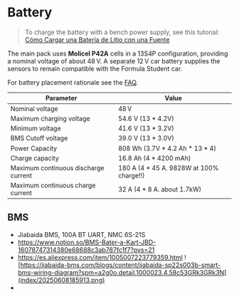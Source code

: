 # Battery

> To charge the battery with a bench power supply, see this tutorial: [Cómo Cargar una Batería de Litio con una Fuente](https://youtu.be/g1jsSbjsiTo?si=uZ7mVjXA2c-43zzz)

The main pack uses **Molicel P42A** cells in a 13S4P configuration, providing a nominal voltage of about 48 V. A separate 12 V car battery supplies the sensors to remain compatible with the Formula Student car.

For battery placement rationale see the [FAQ](../../faq.md#battery).

| Parameter | Value |
|-----------|-------|
| Nominal voltage | 48 V |
| Maximum charging voltage | 54.6 V (13 * 4.2V) |
| Minimum voltage | 41.6 V (13 * 3.2V) |
| BMS Cutoff voltage | 39.0 V (13 * 3.0V) |
| Power Capacity | 808 Wh (3.7V * 4.2 Ah * 13 * 4) |
| Charge capacity | 16.8 Ah (4 * 4200 mAh) |
| Maximum continuous discharge current | 180 A (4 * 45 A. 9828W at 100% charge!!) |
| Maximum continuous charge current | 32 A (4 * 8 A. about 1.7kW) |

## BMS
- Jiabaida BMS, 100A BT UART, NMC 6S-21S
- https://www.notion.so/BMS-Bater-a-Kart-JBD-16078747314380e68688c3ab787fc1f7?pvs=21
- https://es.aliexpress.com/item/1005007223779359.html
![https://jiabaida-bms.com/blogs/content/jiabaida-sp22s003b-smart-bms-wiring-diagram?spm=a2g0o.detail.1000023.4.58c53GRk3GRk3N](index/20250608185913.png)
- 

